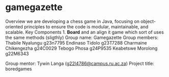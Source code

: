 # gamegazette
 Overview we are developing a chess game in Java, focusing on object-oriented principles to ensure the code is modular, maintainable, and scalable. Key Components 1. **Board** and an align it game which sort of uses the same methods (sligthly) 
Group name: Gamegazette
Group members: 
Thabile Nyalungu g23n7795
Endinaso Tidolo g23T7288
Charmaine Chikengezha g24C0029
Tebogo Phosa g24P9535
Keabetswe Morolong g22M6343

Group mentor: Tywin Langa (g22l4786@campus.ru.ac.za)
Project title: boredgames


